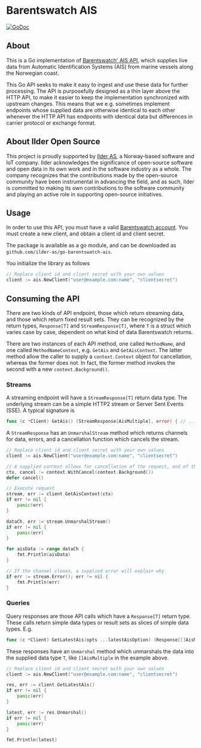 # Barentswatch AIS 
[![GoDoc](https://img.shields.io/badge/pkg.go.dev-doc-blue)](https://pkg.go.dev/github.com/ilder-as/go-barentswatch-ais@v0.0.2/ais)

## About 
This is a Go implementation of [Barentswatch' AIS API](https://live.ais.barentswatch.net/index.html#/), which supplies
live data from Automatic Identification Systems (AIS) from marine vessels along the Norwegian coast.

This Go API seeks to make it easy to ingest and use these data for further processing. The API is purposefully designed 
as a thin layer above the HTTP API, to make it easier to keep the implementation synchronized with upstream changes. 
This means that we e.g. sometimes implement endpoints whose supplied data are otherwise identical to each other 
whenever the HTTP API has endpoints with identical data but differences in carrier protocol or exchange format. 

## About Ilder Open Source
This project is proudly supported by [Ilder AS](https://ilder.no), a Norway-based software and IoT company.
Ilder acknowledges the significance of open-source software and open data in its own work and in the software industry 
as a whole. The company recognizes that the contributions made by the open-source community have been instrumental in 
advancing the field, and as such, Ilder is committed to making its own contributions to the software community and 
playing an active role in supporting open-source initiatives.

## Usage
In order to use this API, you must have a valid [Barentswatch account](https://www.barentswatch.no/minside/). 
You must create a new client, and obtain a client id and client secret. 

The package is available as a go module, and can be downloaded as `github.com/ilder-as/go-barentswatch-ais`.

You initialize the library as follows 

```go
// Replace client id and client secret with your own values
client := ais.NewClient("user@example.com:name", "clientsecret")
```

## Consuming the API
There are two kinds of API endpoint, those which return streaming data, and those which return fixed result sets. 
They can be recognized by the return types, `Response[T]` and `StreamResponse[T]`, where `T` is a struct which varies 
case by case, dependent on what kind of data Barentswatch returns. 

There are two instances of each API method, one called `MethodName`, and one called `MethodNameContext`, e.g. `GetAis` 
and `GetAisContext`. The latter method allow the caller to supply a `context.Context` object for cancellation,
whereas the former does not. In fact, the former method invokes the second with a new `context.Background()`.

### Streams 
A streaming endpoint will have a `StreamResponse[T]` return data type. The underlying stream can be a simple HTTP2 stream
or Server Sent Events (SSE). A typical signature is 

```go
func (c *Client) GetAis() (StreamResponse[AisMultiple], error) { // ... }
```

A `StreamResponse` has an `UnmarshalStream` method which returns channels for data, errors, and a cancellation function
which cancels the stream.

```go
// Replace client id and client secret with your own values
client := ais.NewClient("user@example.com:name", "clientsecret")

// A supplied context allows for cancellation of the request, and of the reading of the response stream
ctx, cancel := context.WithCancel(context.Background())
defer cancel()

// Execute request
stream, err := client.GetAisContext(ctx)
if err != nil {
    panic(err)
}

dataCh, err := stream.UnmarshalStream()
if err != nil {
    panic(err)
}

for aisData := range dataCh {
    fmt.Println(aisData)
}

// If the channel closes, a supplied error will explain why
if err := stream.Error(); err != nil {
	fmt.Println(err)
}
```

### Queries 
Query responses are those API calls which have a `Response[T]` return type. These calls return simple data types or result sets 
as slices of simple data types. E.g. 

```go
func (c *Client) GetLatestAis(opts ...latestAisOption) (Response[[]AisMultiple], error) { // ... }
```

These responses have an `Unmarshal` method which unmarshals the data into the supplied data type `T`, like `[]AisMultiple` in the example above.

```go
// Replace client id and client secret with your own values
client := ais.NewClient("user@example.com:name", "clientsecret")

res, err := client.GetLatestAis()
if err != nil {
    panic(err)
}

latest, err := res.Unmarshal()
if err != nil {
    panic(err)
}

fmt.Println(latest)
```


